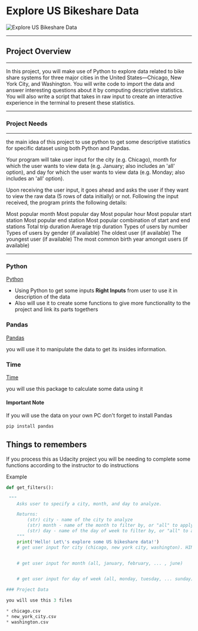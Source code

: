# Explore US Bikeshare Data

![Explore US Bikeshare Data](https://video.udacity-data.com/topher/2018/March/5aa7718d_divvy/divvy.jpg "Explore US Bikeshare Data")

---

## Project Overview

---

In this project, you will make use of Python to explore data related to bike share systems for three major cities in the United States—Chicago, New York City, and Washington. You will write code to import the data and answer interesting questions about it by computing descriptive statistics. You will also write a script that takes in raw input to create an interactive experience in the terminal to present these statistics.

---

### Project Needs

---
the main idea of this project to use python to get some descriptive statistics for specific dataset using both Python and Pandas.

Your program will take user input for the city (e.g. Chicago), month for which the user wants to view data (e.g. January; also includes an 'all' option), and day for which the user wants to view data (e.g. Monday; also includes an 'all' option).

Upon receiving the user input, it goes ahead and asks the user if they want to view the raw data (5 rows of data initially) or not. Following the input received, the program prints the following details:

Most popular month
Most popular day
Most popular hour
Most popular start station
Most popular end station
Most popular combination of start and end stations
Total trip duration
Average trip duration
Types of users by number
Types of users by gender (if available)
The oldest user (if available)
The youngest user (if available)
The most common birth year amongst users (if available)

---

### Python

[Python](https://www.python.org/ "Python")

* Using Python to get some inputs **Right Inputs** from user to use it in description of the data
* Also will use it to create some functions to give more functionality to the project and link its parts togethers  

### Pandas

[Pandas](https://pandas.pydata.org/ "Pandas")

you will use it to manipulate the data to get its insides information.

### Time

[Time](https://docs.python.org/2/library/time.html "Time")

you will use this package to calculate some data using it

#### Important Note

If you will use the data on your own PC don't forget to install Pandas
``` bash
pip install pandas
```

## Things to remembers

If you process this as Udacity project you will be needing to complete some functions according to the instructor to do instructions

Example

```py
def get_filters():

 """
    Asks user to specify a city, month, and day to analyze.

    Returns:
        (str) city - name of the city to analyze
        (str) month - name of the month to filter by, or "all" to apply no month filter
        (str) day - name of the day of week to filter by, or "all" to apply no day filter
    """
    print('Hello! Let\'s explore some US bikeshare data!')
    # get user input for city (chicago, new york city, washington). HINT: Use a while loop to handle invalid inputs


    # get user input for month (all, january, february, ... , june)


    # get user input for day of week (all, monday, tuesday, ... sunday) '''

### Project Data

you will use this 3 files

* chicago.csv
* new_york_city.csv
* washington.csv
